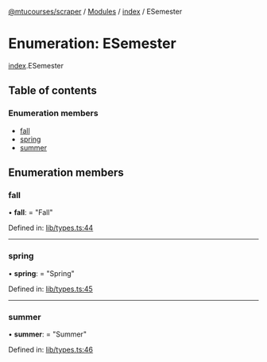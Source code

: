[@mtucourses/scraper](../README.md) / [Modules](../modules.md) / [index](../modules/index.md) / ESemester

# Enumeration: ESemester

[index](../modules/index.md).ESemester

## Table of contents

### Enumeration members

- [fall](index.esemester.md#fall)
- [spring](index.esemester.md#spring)
- [summer](index.esemester.md#summer)

## Enumeration members

### fall

• **fall**: = "Fall"

Defined in: [lib/types.ts:44](https://github.com/Michigan-Tech-Courses/scrapper/blob/8a998cd/src/lib/types.ts#L44)

___

### spring

• **spring**: = "Spring"

Defined in: [lib/types.ts:45](https://github.com/Michigan-Tech-Courses/scrapper/blob/8a998cd/src/lib/types.ts#L45)

___

### summer

• **summer**: = "Summer"

Defined in: [lib/types.ts:46](https://github.com/Michigan-Tech-Courses/scrapper/blob/8a998cd/src/lib/types.ts#L46)
